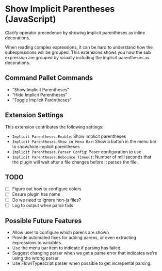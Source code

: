 # Show Implicit Parentheses (JavaScript)

Clarify operator precedence by showing implicit parentheses as inline decorations.

When reading complex expressions, it can be hard to understand how the subexpressions will be grouped. This extensions shows you how the sub expression are grouped by visually including the implicit parentheses as decorations.

## Command Pallet Commands

- "Show Implicit Parentheses"
- "Hide Implicit Parentheses"
- "Toggle Implicit Parentheses"

## Extension Settings

This extension contributes the following settings:

- `Implicit Parentheses.Enable`: Show implicit parentheses
- `Implicit Parentheses.Show in Menu Bar`: Show a button in the menu bar to show/hide implicit parentheses
- `Implicit Parentheses.Parser Config`: Paser configuration to use
- `Implicit Parentheses.Debounce Timeout`: Number of milliseconds that the plugin will wait after a file changes before it parses the file.

## TODO

- [ ] Figure out how to configure colors
- [ ] Ensure plugin has name
- [ ] Do we need to ignore non-js files?
- [ ] Log to output when parse fails

## Possible Future Features

- Allow user to configure which parens are shown
- Provide automated fixes for adding parens, or even extracting expressions to variables.
- Use the menu bar item to indicate if parsing has failed.
- Suggest changing parser when we get a parse error that indicates we're using the wrong parser
- Use Flow/Typescript parser when possible to get increpental parsing.
